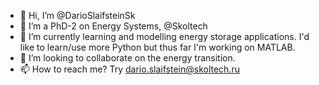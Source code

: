 - 👋 Hi, I’m @DarioSlaifsteinSk
- 👀 I’m a PhD-2 on Energy Systems, @Skoltech 
- 🌱 I’m currently learning and modelling energy storage applications. I'd like to learn/use more Python but thus far I'm working on MATLAB.
- 💞️ I’m looking to collaborate on the energy transition.
- 📫 How to reach me? Try dario.slaifstein@skoltech.ru

<!---
DarioSlaifsteinSk/DarioSlaifsteinSk is a ✨ special ✨ repository because its `README.md` (this file) appears on your GitHub profile.
You can click the Preview link to take a look at your changes.
--->
